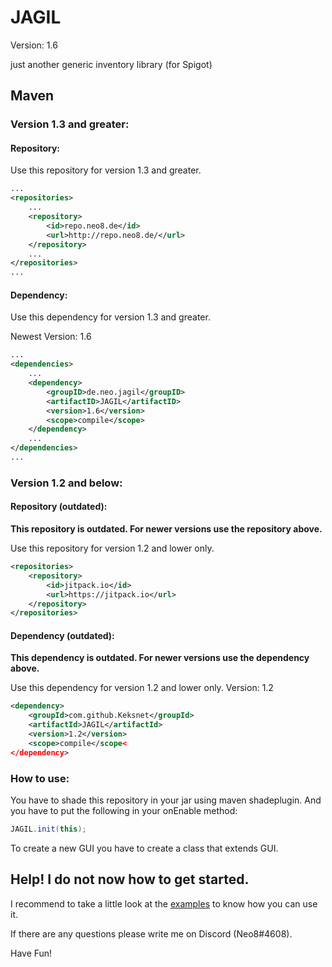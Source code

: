 # JAGIL
Version: 1.6

just another generic inventory library (for Spigot)

## Maven
### Version 1.3 and greater:
#### Repository:
Use this repository for version 1.3 and greater.
```xml
...
<repositories>
	...
	<repository>
		<id>repo.neo8.de</id>
		<url>http://repo.neo8.de/</url>
	</repository>
	...
</repositories>
...
```

#### Dependency:
Use this dependency for version 1.3 and greater.

Newest Version: 1.6
```xml
...
<dependencies>
	...
	<dependency>
		<groupID>de.neo.jagil</groupID>
		<artifactID>JAGIL</artifactID>
		<version>1.6</version>
		<scope>compile</scope>
	</dependency>
	...
</dependencies>
...
```

### Version 1.2 and below:
#### Repository (outdated):
**This repository is outdated. For newer versions use the repository above.**

Use this repository for version 1.2 and lower only.
```xml
<repositories>
    <repository>
        <id>jitpack.io</id>
        <url>https://jitpack.io</url>
    </repository>
</repositories>
```

#### Dependency (outdated):
**This dependency is outdated. For newer versions use the dependency above.**

Use this dependency for version 1.2 and lower only.
Version: 1.2
```xml
<dependency>
    <groupId>com.github.Keksnet</groupId>
    <artifactId>JAGIL</artifactId>
    <version>1.2</version>
    <scope>compile</scope<
</dependency>
```

### How to use:
You have to shade this repository in your jar using maven shadeplugin.
And you have to put the following in your onEnable method:
```java
JAGIL.init(this);
```

To create a new GUI you have to create a class that extends GUI.

## Help! I do not now how to get started.
I recommend to take a little look at the [examples](https://github.com/Keksnet/JAGIL/tree/master/examples) to know how you can use it.


If there are any questions please write me on Discord (Neo8#4608).

Have Fun!
